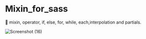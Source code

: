 # Mixin_for_sass
 🚀 mixin, operator, if, else, for, while, each,interpolation and partials.
 
 ![Screenshot (16)](https://user-images.githubusercontent.com/35532264/110056054-43b6a680-7d88-11eb-8bf8-189b32c4f368.png)
 
